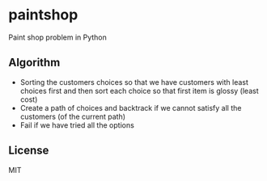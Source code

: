 # paintshop

Paint shop problem in Python


## Algorithm

- Sorting the customers choices so that we have customers with least choices first and then sort each choice so that first item is glossy (least cost)
- Create a path of choices and backtrack if we cannot satisfy all the customers (of the current path)
- Fail if we have tried all the options

## License

MIT
